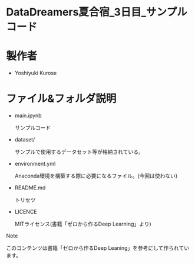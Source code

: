# DataDreamers夏合宿_3日目_サンプルコード

# 製作者
- Yoshiyuki Kurose

# ファイル&フォルダ説明

- main.ipynb

    サンプルコード

- dataset/

    サンプルで使用するデータセット等が格納されている。

- environment.yml

    Anaconda環境を構築する際に必要になるファイル。(今回は使わない)

- README.md

    トリセツ

- LICENCE

    MITライセンス(書籍「ゼロから作るDeep Learning」より)

> [!NOTE]
> このコンテンツは書籍「ゼロから作るDeep Leaning」を参考にして作られています。
>